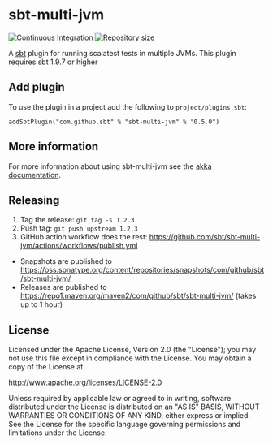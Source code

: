 # sbt-multi-jvm

[![Continuous Integration](https://github.com/sbt/sbt-multi-jvm/actions/workflows/ci.yml/badge.svg)](https://github.com/sbt/sbt-multi-jvm/actions/workflows/ci.yml)
[![Repository size](https://img.shields.io/github/repo-size/sbt/sbt-multi-jvm.svg?logo=git)](https://github.com/sbt/sbt-multi-jvm)

A [sbt] plugin for running scalatest tests in multiple JVMs. This plugin requires sbt 1.9.7 or higher

[sbt]: http://www.scala-sbt.org

## Add plugin

To use the plugin in a project add the following to `project/plugins.sbt`:

    addSbtPlugin("com.github.sbt" % "sbt-multi-jvm" % "0.5.0")

## More information

For more information about using sbt-multi-jvm see the [akka documentation][akka-docs].

[akka-docs]: http://doc.akka.io/docs/akka/current/scala/multi-jvm-testing.html#multi-jvm-testing

## Releasing

1. Tag the release: `git tag -s 1.2.3`
1. Push tag: `git push upstream 1.2.3`
1. GitHub action workflow does the rest: https://github.com/sbt/sbt-multi-jvm/actions/workflows/publish.yml
  - Snapshots are published to https://oss.sonatype.org/content/repositories/snapshots/com/github/sbt/sbt-multi-jvm/
  - Releases are published to https://repo1.maven.org/maven2/com/github/sbt/sbt-multi-jvm/ (takes up to 1 hour)

## License

Licensed under the Apache License, Version 2.0 (the "License"); you may not use this file except in compliance with the License. You may obtain a copy of the License at

http://www.apache.org/licenses/LICENSE-2.0

Unless required by applicable law or agreed to in writing, software distributed under the License is distributed on an "AS IS" BASIS, WITHOUT WARRANTIES OR CONDITIONS OF ANY KIND, either express or implied. See the License for the specific language governing permissions and limitations under the License.
